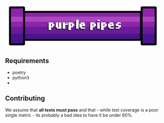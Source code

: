 <p align="center"><img src="https://raw.githubusercontent.com/SentientHousePlant/purplepipes/main/img/purplepipeslogo.png"> </p>

## Requirements

- poetry
- python3
- 
## Contributing

We assume that __all tests must pass__ and that - while test coverage is a poor single metric - its probably a bad idea to have it be under 60%.
